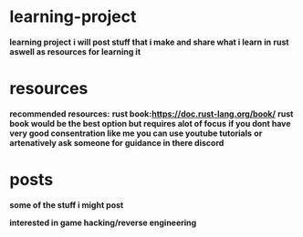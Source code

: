 # learning-project
**learning project**
**i will post stuff that i make and share what i learn in**
**rust**
**aswell as resources for learning it**




# resources
**recommended resources:**
**rust book:https://doc.rust-lang.org/book/**
**rust book would be the best option but requires alot of focus**
**if you dont have very good consentration like me you can use youtube tutorials**
**or artenatively ask someone for guidance in there discord**



# posts
**some of the stuff i might post**



**interested in game hacking/reverse engineering**
